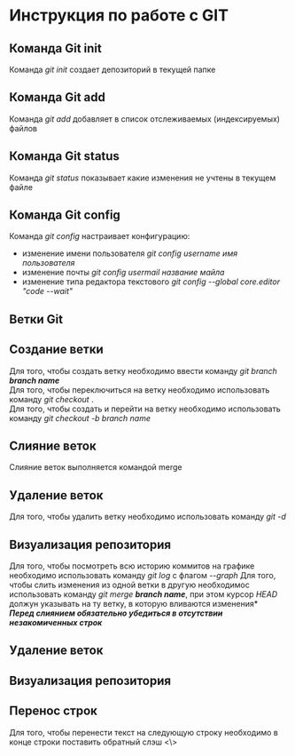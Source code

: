 # Инструкция по работе с GIT
## Команда Git init
Команда *git init* создает депозиторий в текущей папке
## Команда Git add
Команда *git add* добавляет в список отслеживаемых (индексируемых) файлов
## Команда Git status
Команда *git status* показывает какие изменения не учтены в текущем файле
## Команда Git config
Команда *git config* настраивает конфигурацию:
* изменение имени пользователя *git config username имя пользователя*
* изменение почты *git config usermail название майла*
* изменение типа редактора текстового *git config --global core.editor "code --wait"*

## Ветки Git

## Создание ветки
Для того, чтобы создать ветку необходимо ввести команду *git branch ___branch name___*\
Для того, чтобы переключиться на ветку необходимо использовать команду *git checkout <branch name>*.\
Для того, чтобы создать и перейти на ветку необходимо использовать команду *git checkout -b *branch name**

## Слияние веток
Слияние веток выполняется командой merge
## Удаление веток
Для того, чтобы удалить ветку необходимо использовать команду *git -d <branch name>*
## Визуализация репозитория
Для того, чтобы посмотреть всю историю коммитов на графике необходимо использовать команду *git log* с флагом *--graph*
Для того, чтобы слить изменения из одной ветки в другую необходимос использовать команду *git merge __branch name__*, при этом курсор *HEAD* должун указывать на ту ветку, в которую вливаются изменения*\
***Перед слиянием обязательно убедиться в отсутствии незакомиченных строк***
## Удаление веток

## Визуализация репозитория

## Перенос строк
Для того, чтобы перенести текст на следующую строку необходимо в конце строки поставить обратный слэш <\\>

